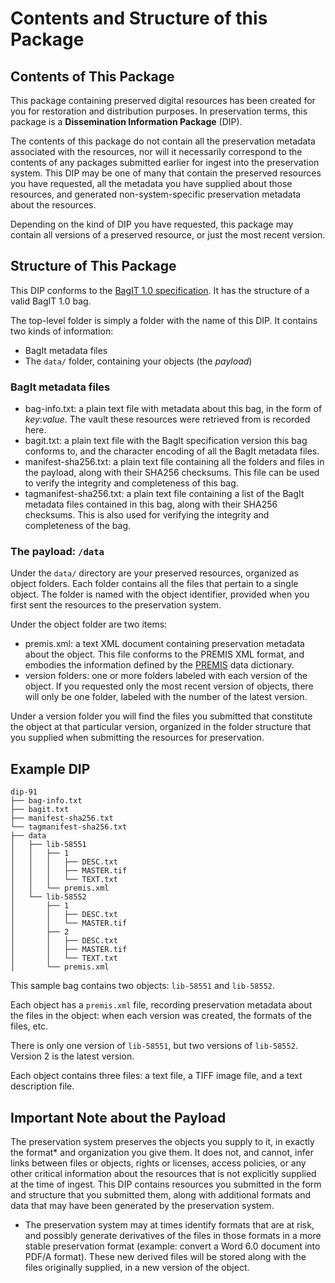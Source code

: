 # Contents and Structure of this Package

## Contents of This Package

This package containing preserved digital resources has been created for you for restoration and distribution purposes.  In preservation terms, this package is a **Dissemination Information Package** (DIP).

The contents of this package do not contain all the preservation metadata associated with the resources, nor will it necessarily correspond to the contents of any packages submitted earlier for ingest into the preservation system.  This DIP may be one of many that contain the preserved resources you have requested, all the metadata you have supplied about those resources, and generated non-system-specific preservation metadata about the resources.

Depending on the kind of DIP you have requested, this package may contain all versions of a preserved resource, or just the most recent version.

## Structure of This Package

This DIP conforms to the [BagIT 1.0 specification](https://datatracker.ietf.org/doc/html/rfc8493). It has the structure of a valid BagIT 1.0 bag.

The top-level folder is simply a folder with the name of this DIP.  It contains two kinds of information:

* BagIt metadata files
* The `data/` folder, containing your objects (the _payload_)

### BagIt metadata files

* bag-info.txt: a plain text file with metadata about this bag, in the form of _key_:_value_.  The vault these resources were retrieved from is recorded here.
* bagit.txt: a plain text file with the BagIt specification version this bag conforms to, and the character encoding of all the BagIt metadata files.
* manifest-sha256.txt: a plain text file containing all the folders and files in the payload, along with their SHA256 checksums.  This file can be used to verify the integrity and completeness of this bag.
* tagmanifest-sha256.txt: a plain text file containing a list of the BagIt metadata files contained in this bag, along with their SHA256 checksums.  This is also used for verifying the integrity and completeness of the bag.

### The payload:  `/data`

Under the `data/` directory are your preserved resources, organized as object folders.  Each folder contains all the files that pertain to a single object.  The folder is named with the object identifier, provided when you first sent the resources to the preservation system.

Under the object folder are two items:

* premis.xml:  a text XML document containing preservation metadata about the object.  This file conforms to the PREMIS XML format, and embodies the information defined by the [PREMIS](https://www.loc.gov/standards/premis/) data dictionary.
* version folders:  one or more folders labeled with each version of the object.  If you requested only the most recent version of objects, there will only be one folder, labeled with the number of the latest version.

Under a version folder you will find the files you submitted that constitute the object at that particular version, organized in the folder structure that you supplied when submitting the resources for preservation.

## Example DIP

```
dip-91
├── bag-info.txt
├── bagit.txt
├── manifest-sha256.txt
└── tagmanifest-sha256.txt
├── data
│   ├── lib-58551
│   │   ├── 1
│   │   │   ├── DESC.txt
│   │   │   ├── MASTER.tif
│   │   │   └── TEXT.txt
│   │   └── premis.xml
│   └── lib-58552
│   	├── 1
│   	│   ├── DESC.txt
│   	│   └── MASTER.tif
│   	├── 2
│   	│   ├── DESC.txt
│   	│   ├── MASTER.tif
│   	│   └── TEXT.txt
│   	└── premis.xml
```

This sample bag contains two objects:  `lib-58551` and `lib-58552`.

Each object has a `premis.xml` file, recording preservation metadata about the files in the object:  when each version was created, the formats of the files, etc.

There is only one version of `lib-58551`, but two versions of `lib-58552`.  Version 2 is the latest version.

Each object contains three files:  a text file, a TIFF image file, and a text description file.

## Important Note about the Payload

The preservation system preserves the objects you supply to it, in exactly the format* and organization you give them.  It does not, and cannot, infer links between files or objects, rights or licenses, access policies, or any other critical information about the resources that is not explicitly supplied at the time of ingest.  This DIP contains resources you submitted in the form and structure that you submitted them, along with additional formats and data that may have been generated by the preservation system.

* The preservation system may at times identify formats that are at risk, and possibly generate derivatives of the files in those formats in a more stable preservation format (example:  convert a Word 6.0 document into PDF/A format).  These new derived files will be stored along with the files originally supplied, in a new version of the object.
